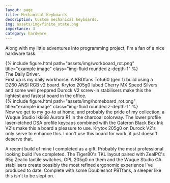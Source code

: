 ```yaml
---
layout: page
title: Mechanical Keyboards
description: Custom mechanical keyboards.
img: assets/img/finite_state.png
importance: 3
category: hardware
---
```


Along with my little adventures into programming project, I'm a fan of a nice hardware task.
<div class="row">
    <div class="col-sm mt-3 mt-md-0">
        {% include figure.html path="assets/img/workboard_rot.png" title="example image" class="img-fluid rounded z-depth-1" %}
    </div>
</div>
<div class="caption">
    The Daily Driver.
</div>
First up is my daily workhorse. A KBDfans Tofu60 (gen 1) build using a DZ60 ANSI RGB v2 board. Krytox 205g0 lubed Cherry MX Speed Silvers and some well preppred Durock V2 screw-in stabilisers make this the lightest and fastest board in the office.
<div class="row">
    <div class="col-sm mt-3 mt-md-0">
        {% include figure.html path="assets/img/homeboard_rot.png" title="example image" class="img-fluid rounded z-depth-1" %}
    </div>
</div>
<div class="caption">
    
</div>
Now we get to my go-to at home, and probably the pride of my collection, a Wuque Studio Ikki68 Aurora R1 in the charcoal colorway. The lower profile laser-etched DSA profile keycaps combined with the Gateron Black Box Ink V2's make this a board a pleasure to use. Krytox 205g0 on Durock V2's only serve to enhance this. I don't use this board for work, it just doesn't deserve that.

A recent build of mine I completed as a gift. Probably the most professional looking build I've completed. The Tiger80's TKL layout paired with ZealPC's 65g Zealio tactile switches, GPL 205g0 on them and the Wuque Studio OA stabilisers create possibly the most refined ergonomic experience I've produced to date. Complete with some Doubleshot PBTfans, a sleeper like this isn't to be slept on.
